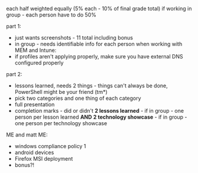 each half weighted equally (5% each - 10% of final grade total)
if working in group - each person have to do 50%

part 1:
- just wants screenshots - 11 total including bonus
- in group - needs identifiable info for each person
when working with MEM and Intune:
- if profiles aren't applying properly, make sure you have external DNS configured properly

part 2:
- lessons learned, needs 2 things - things can't always be done, PowerShell might be your friend (tm*)
- pick two categories and one thing of each category
- full presentation
- completion marks - did or didn't
**2 lessons learned** - if in group - one person per lesson learned
**AND**
**2 technology showcase** - if in group - one person per technology showcase


ME and matt
ME:
- windows compliance policy 1
- android devices
- Firefox MSI deployment
- bonus?!